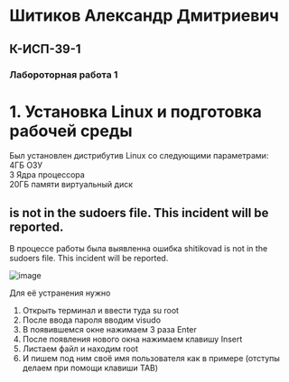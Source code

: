  <h1> Шитиков Александр Дмитриевич </h1>
 <h2> К-ИСП-39-1 </h2> 
 <h3>Лабороторная работа 1</h3> 
     
 <h1> 1. Установка Linux и подготовка рабочей среды </h1> 

Был установлен дистрибутив Linux со следующими параметрами:  
4ГБ ОЗУ  
3 Ядра процессора  
20ГБ памяти виртуальный диск

<h2> is not in the sudoers file. This incident will be reported.</h2>
В процессе работы была выявленна ошибка shitikovad is not in the sudoers file. This incident will
be reported.  

![image](https://github.com/user-attachments/assets/19af23ad-4aa2-47bc-a990-b96315857257)

Для её устранения нужно    
1) Открыть терминал и ввести туда su root  
2) После ввода пароля вводим visudo  
3) В появившемся окне нажимаем 3 раза Enter  
4) После появления нового окна нажимаем клавишу Insert  
5) Листаем файл и находим root  
6) И пишем под ним своё имя пользователя как в примере (отступы делаем при помощи клавиши TAB)  

